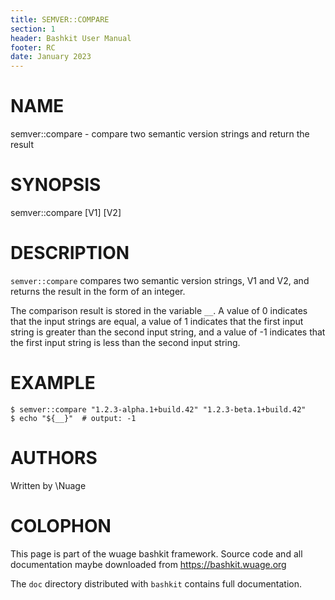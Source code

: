 ```yaml
---
title: SEMVER::COMPARE
section: 1
header: Bashkit User Manual
footer: RC
date: January 2023
---
```


# NAME

semver::compare - compare two semantic version strings and return the result

# SYNOPSIS

semver::compare [V1] [V2]

# DESCRIPTION

`semver::compare` compares two semantic version strings, V1 and V2, and returns the result in the form of an integer.

The comparison result is stored in the variable `__`. A value of 0 indicates that the input strings are equal, a value of 1 indicates that the first input string is greater than the second input string, and a value of -1 indicates that the first input string is less than the second input string.

# EXAMPLE

    $ semver::compare "1.2.3-alpha.1+build.42" "1.2.3-beta.1+build.42"
    $ echo "${__}"  # output: -1

# AUTHORS
Written by \\Nuage

# COLOPHON
This page is part of the wuage bashkit framework. Source code and all
documentation maybe downloaded from <https://bashkit.wuage.org>

The `doc` directory distributed with `bashkit` contains full documentation.
